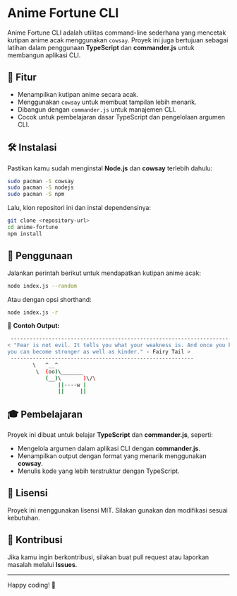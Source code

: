 # Anime Fortune CLI

Anime Fortune CLI adalah utilitas command-line sederhana yang mencetak kutipan anime acak menggunakan `cowsay`. Proyek ini juga bertujuan sebagai latihan dalam penggunaan **TypeScript** dan **commander.js** untuk membangun aplikasi CLI.

## 📌 Fitur
- Menampilkan kutipan anime secara acak.
- Menggunakan `cowsay` untuk membuat tampilan lebih menarik.
- Dibangun dengan `commander.js` untuk manajemen CLI.
- Cocok untuk pembelajaran dasar TypeScript dan pengelolaan argumen CLI.

## 🛠️ Instalasi
Pastikan kamu sudah menginstal **Node.js** dan **cowsay** terlebih dahulu:

```sh
sudo pacman -S cowsay
sudo pacman -S nodejs
sudo pacman -S npm
```

Lalu, klon repositori ini dan instal dependensinya:

```sh
git clone <repository-url>
cd anime-fortune
npm install
```

## 🚀 Penggunaan
Jalankan perintah berikut untuk mendapatkan kutipan anime acak:

```sh
node index.js --random
```

Atau dengan opsi shorthand:

```sh
node index.js -r
```

📌 **Contoh Output:**
```sh
 ------------------------------------------------------------------------------------------
< "Fear is not evil. It tells you what your weakness is. And once you know your weakness,
you can become stronger as well as kinder." - Fairy Tail >
 ----------------------------------------------------------
        \   ^__^
         \  (oo)\_______
            (__)\       )\/\
                ||----w |
                ||     ||
```

## 🎓 Pembelajaran
Proyek ini dibuat untuk belajar **TypeScript** dan **commander.js**, seperti:
- Mengelola argumen dalam aplikasi CLI dengan **commander.js**.
- Menampilkan output dengan format yang menarik menggunakan **cowsay**.
- Menulis kode yang lebih terstruktur dengan TypeScript.

## 📜 Lisensi
Proyek ini menggunakan lisensi MIT. Silakan gunakan dan modifikasi sesuai kebutuhan.

## 🤝 Kontribusi
Jika kamu ingin berkontribusi, silakan buat pull request atau laporkan masalah melalui **Issues**.

---
Happy coding! 🚀

